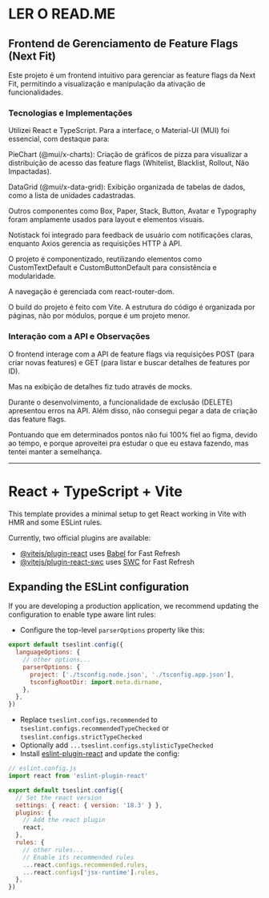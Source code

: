 <h1>LER O READ.ME</h1>

<h2>Frontend de Gerenciamento de Feature Flags (Next Fit)</h2>

Este projeto é um frontend intuitivo para gerenciar as feature flags da Next Fit, 
permitindo a visualização e manipulação da ativação de funcionalidades.

<h3>Tecnologias e Implementações</h3>
Utilizei React e TypeScript. Para a interface, o Material-UI (MUI) 
foi essencial, com destaque para:

PieChart (@mui/x-charts): Criação de gráficos de pizza para visualizar a 
distribuição de acesso das feature flags (Whitelist, Blacklist, Rollout, Não Impactadas).

DataGrid (@mui/x-data-grid): Exibição organizada 
de tabelas de dados, como a lista de unidades cadastradas.

Outros componentes como Box, Paper, Stack, Button, Avatar 
e Typography foram amplamente usados para layout e elementos visuais.

Notistack foi integrado para feedback de usuário com notificações 
claras, enquanto Axios gerencia as requisições HTTP à API. 

O projeto é componentizado, reutilizando elementos como CustomTextDefault e 
CustomButtonDefault para consistência e modularidade.

A navegação é gerenciada com react-router-dom.

O build do projeto é feito com Vite. A estrutura do código é organizada por páginas,
não por módulos, porque é um projeto menor.

<h3>Interação com a API e Observações</h3>

O frontend interage com a API de feature flags via requisições 
POST (para criar novas features) e 
GET (para listar e buscar detalhes de features por ID).

Mas na exibição de detalhes fiz tudo através de mocks.

Durante o desenvolvimento, a funcionalidade de exclusão (DELETE) apresentou erros na API. 
Além disso, não consegui pegar a data de criação das feature flags.

Pontuando que em determinados pontos não fui 100% fiel ao figma, devido ao tempo, 
e porque aproveitei pra estudar o que eu estava fazendo, mas tentei manter a semelhança.


----

# React + TypeScript + Vite

This template provides a minimal setup to get React working in Vite with HMR and some ESLint rules.

Currently, two official plugins are available:

- [@vitejs/plugin-react](https://github.com/vitejs/vite-plugin-react/blob/main/packages/plugin-react/README.md) uses [Babel](https://babeljs.io/) for Fast Refresh
- [@vitejs/plugin-react-swc](https://github.com/vitejs/vite-plugin-react-swc) uses [SWC](https://swc.rs/) for Fast Refresh

## Expanding the ESLint configuration

If you are developing a production application, we recommend updating the configuration to enable type aware lint rules:

- Configure the top-level `parserOptions` property like this:

```js
export default tseslint.config({
  languageOptions: {
    // other options...
    parserOptions: {
      project: ['./tsconfig.node.json', './tsconfig.app.json'],
      tsconfigRootDir: import.meta.dirname,
    },
  },
})
```

- Replace `tseslint.configs.recommended` to `tseslint.configs.recommendedTypeChecked` or `tseslint.configs.strictTypeChecked`
- Optionally add `...tseslint.configs.stylisticTypeChecked`
- Install [eslint-plugin-react](https://github.com/jsx-eslint/eslint-plugin-react) and update the config:

```js
// eslint.config.js
import react from 'eslint-plugin-react'

export default tseslint.config({
  // Set the react version
  settings: { react: { version: '18.3' } },
  plugins: {
    // Add the react plugin
    react,
  },
  rules: {
    // other rules...
    // Enable its recommended rules
    ...react.configs.recommended.rules,
    ...react.configs['jsx-runtime'].rules,
  },
})
```

